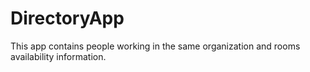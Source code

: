 # DirectoryApp
This app contains people working in the same organization and rooms availability information.
